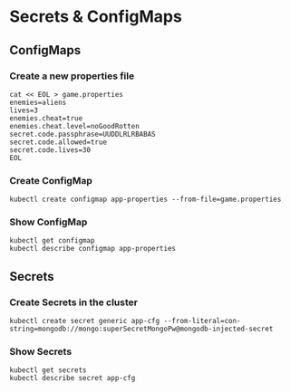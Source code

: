 # Secrets & ConfigMaps

## ConfigMaps

### Create a new properties file 

```
cat << EOL > game.properties                    
enemies=aliens
lives=3
enemies.cheat=true
enemies.cheat.level=noGoodRotten
secret.code.passphrase=UUDDLRLRBABAS
secret.code.allowed=true
secret.code.lives=30
EOL

```

### Create ConfigMap

```
kubectl create configmap app-properties --from-file=game.properties
```

### Show ConfigMap
```
kubectl get configmap
kubectl describe configmap app-properties
```

## Secrets

### Create Secrets in the cluster

```
kubectl create secret generic app-cfg --from-literal=con-string=mongodb://mongo:superSecretMongoPw@mongodb-injected-secret
```

### Show Secrets

```
kubectl get secrets
kubectl describe secret app-cfg
```
